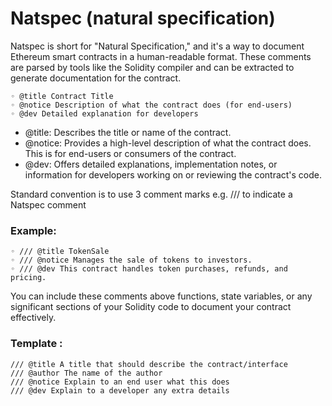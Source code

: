 # Natspec (natural specification)

Natspec is short for "Natural Specification," and it's a way to document Ethereum smart contracts in a human-readable format.
These comments are parsed by tools like the Solidity compiler and can be extracted to generate documentation for the contract.
    
    ◦ @title Contract Title
    ◦ @notice Description of what the contract does (for end-users)
    ◦ @dev Detailed explanation for developers

- @title: Describes the title or name of the contract.
- @notice: Provides a high-level description of what the contract does. This is for end-users or consumers of the contract.
- @dev: Offers detailed explanations, implementation notes, or information for developers working on or reviewing the contract's code.

Standard convention is to use 3 comment marks e.g. /// to indicate a Natspec comment

### Example:

    ◦ /// @title TokenSale
    ◦ /// @notice Manages the sale of tokens to investors.
    ◦ /// @dev This contract handles token purchases, refunds, and pricing.

You can include these comments above functions, state variables, or any significant sections of your Solidity code to document your contract effectively.


### Template :

    /// @title A title that should describe the contract/interface
    /// @author The name of the author
    /// @notice Explain to an end user what this does
    /// @dev Explain to a developer any extra details

